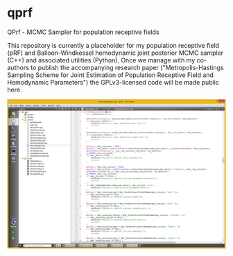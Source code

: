 # qprf
QPrf - MCMC Sampler for population receptive fields

This repository is currently a placeholder for my population receptive field (pRF) and Balloon-Windkessel hemodynamic joint posterior MCMC sampler (C++) and associated utilities (Python). Once we manage with my co-authors to publish the accompanying research paper ("Metropolis-Hastings Sampling Scheme for Joint Estimation of Population Receptive Field and Hemodynamic Parameters") the GPLv3-licensed code will be made public here.

![QPrf code in Qt Creator Screenshot](qprf_screenshot.png)
